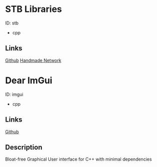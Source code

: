 
# STB Libraries
ID: stb
* cpp

## Links
[Github](https://github.com/nothings/stb)
[Handmade Network](https://stb.handmade.network/)



# Dear ImGui
ID: imgui
* cpp

## Links
[Github](https://github.com/ocornut/imgui)

## Description
Bloat-free Graphical User interface for C++ with minimal dependencies